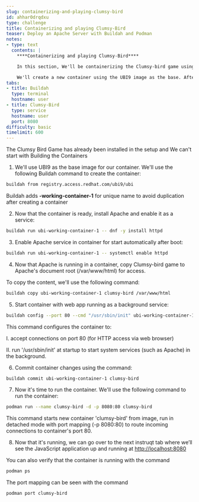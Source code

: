 ```yaml
---
slug: containerizing-and-playing-clumsy-bird
id: ahhar0drqdxu
type: challenge
title: Containerizing and playing Clumsy-Bird
teaser: Deploy an Apache Server with Buildah and Podman
notes:
- type: text
  contents: |
    ****Containerizing and playing Clumsy-Bird****

    In this section, We'll be containerizing the Clumsy-bird game using Buildah and Podman. The process is similar to the one we used for Moon-buggy, with some changes.

    We'll create a new container using the UBI9 image as the base. After that, We'll install the game in the container. Finally, We'll commit the changes to create a new image that can be deployed.
tabs:
- title: Buildah
  type: terminal
  hostname: user
- title: Clumsy-Bird
  type: service
  hostname: user
  port: 8080
difficulty: basic
timelimit: 600
---
```

The Clumsy Bird Game has already been installed in the setup and We can't start with Building the Containers

1. We'll use UBI9 as the base image for our container. We'll use the following Buildah command to create the container:

```bash
buildah from registry.access.redhat.com/ubi9/ubi
```

Buildah adds **-working-container-1** for unique name to avoid duplication after creating a container

2. Now that the container is ready, install Apache and enable it as a service:

```bash
buildah run ubi-working-container-1 -- dnf -y install httpd
```

3. Enable Apache service in container for start automatically after boot:

```bash
buildah run ubi-working-container-1 -- systemctl enable httpd
```

4. Now that Apache is running in a container, copy Clumsy-bird game to Apache's document root (/var/www/html) for access.

To copy the content, we'll use the following command:

```bash
buildah copy ubi-working-container-1 clumsy-bird /var/www/html
```

5. Start container with web app running as a background service:

```bash
buildah config --port 80 --cmd "/usr/sbin/init" ubi-working-container-1
```

This command configures the container to:

I. accept connections on port 80 (for HTTP access via web browser)

II. run '/usr/sbin/init' at startup to start system services (such as Apache) in the background.

6. Commit container changes using the command:

```bash
buildah commit ubi-working-container-1 clumsy-bird
```

7. Now it's time to run the container. We'll use the following command to run the container:

```bash
podman run --name clumsy-bird -d -p 8080:80 clumsy-bird
```

This command starts new container 'clumsy-bird' from image, run in detached mode with port mapping (-p 8080:80) to route incoming connections to container's port 80.

8. Now that it's running, we can go over to the next instruqt tab where we’ll see the JavaScript application up and running at [http://localhost:8080](http://localhost:8080/)


You can also verify that the container is running with the command

```bash
podman ps
```

The port mapping can be seen with the command

```bash
podman port clumsy-bird
```